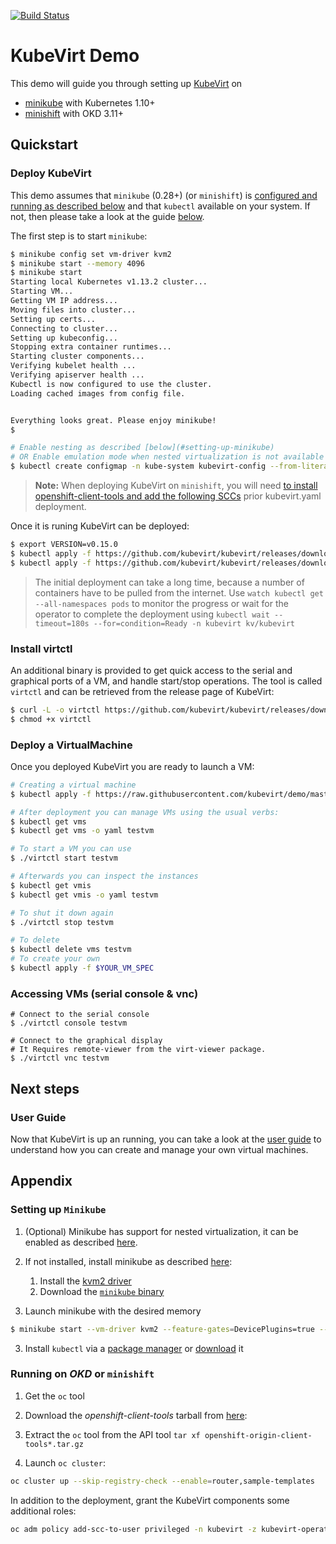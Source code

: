 [![Build Status](https://travis-ci.org/kubevirt/demo.svg?branch=master)](https://travis-ci.org/kubevirt/demo)

# KubeVirt Demo

This demo will guide you through setting up [KubeVirt](https://www.kubevirt.io) on

- [minikube](#setting-up-minikube) with Kubernetes 1.10+
- [minishift](#running-on-okd-or-minishift) with OKD 3.11+

## Quickstart

### Deploy KubeVirt

This demo assumes that `minikube` (0.28+) (or `minishift`) is [configured and
running as described below](#setting-up-minikube) and that `kubectl` available on
your system. If not, then please take a look at the guide [below](#setting-up-minikube).

The first step is to start `minikube`:

```bash
$ minikube config set vm-driver kvm2
$ minikube start --memory 4096
$ minikube start
Starting local Kubernetes v1.13.2 cluster...
Starting VM...
Getting VM IP address...
Moving files into cluster...
Setting up certs...
Connecting to cluster...
Setting up kubeconfig...
Stopping extra container runtimes...
Starting cluster components...
Verifying kubelet health ...
Verifying apiserver health ...
Kubectl is now configured to use the cluster.
Loading cached images from config file.


Everything looks great. Please enjoy minikube!
$

# Enable nesting as described [below](#setting-up-minikube)
# OR Enable emulation mode when nested virtualization is not available or you don't want to use it
$ kubectl create configmap -n kube-system kubevirt-config --from-literal debug.useEmulation=true
```

> **Note:** When deploying KubeVirt on `minishift`, you will need [to install openshift-client-tools and add the following SCCs](#running-on-okd-or-minishift) prior kubevirt.yaml deployment.

Once it is runing KubeVirt can be deployed:

```bash
$ export VERSION=v0.15.0
$ kubectl apply -f https://github.com/kubevirt/kubevirt/releases/download/$VERSION/kubevirt-operator.yaml
$ kubectl apply -f https://github.com/kubevirt/kubevirt/releases/download/$VERION/kubevirt-cr.yaml

```

> The initial deployment can take a long time, because a number of
> containers have to be pulled from the internet. Use
> `watch kubectl get --all-namespaces pods` to monitor the progress or
> wait for the operator to complete the deployment using
> `kubectl wait --timeout=180s --for=condition=Ready -n kubevirt kv/kubevirt`


### Install virtctl

An additional binary is provided to get quick access to the serial and graphical ports of a VM, and handle start/stop operations.
The tool is called `virtctl` and can be retrieved from the release page of KubeVirt:

```bash
$ curl -L -o virtctl https://github.com/kubevirt/kubevirt/releases/download/$VERSION/virtctl-$VERSION-linux-amd64
$ chmod +x virtctl
```

### Deploy a VirtualMachine

Once you deployed KubeVirt you are ready to launch a VM:

```bash
# Creating a virtual machine
$ kubectl apply -f https://raw.githubusercontent.com/kubevirt/demo/master/manifests/vm.yaml

# After deployment you can manage VMs using the usual verbs:
$ kubectl get vms
$ kubectl get vms -o yaml testvm

# To start a VM you can use
$ ./virtctl start testvm

# Afterwards you can inspect the instances
$ kubectl get vmis
$ kubectl get vmis -o yaml testvm

# To shut it down again
$ ./virtctl stop testvm

# To delete
$ kubectl delete vms testvm
# To create your own
$ kubectl apply -f $YOUR_VM_SPEC
```

### Accessing VMs (serial console & vnc)

```
# Connect to the serial console
$ ./virtctl console testvm

# Connect to the graphical display
# It Requires remote-viewer from the virt-viewer package.
$ ./virtctl vnc testvm
```

## Next steps

### User Guide

Now that KubeVirt is up an running, you can take a look at the [user guide](http://docs.kubevirt.io/) to understand how you can create and manage your own virtual machines.

## Appendix

### Setting up `Minikube`

1. (Optional) Minikube has support for nested virtualization, it can be enabled as described [here](https://docs.fedoraproject.org/en-US/quick-docs/using-nested-virtualization-in-kvm/).

2. If not installed, install minikube as described [here](https://github.com/kubernetes/minikube/):

   1. Install the [kvm2 driver](https://github.com/kubernetes/minikube/blob/master/docs/drivers.md#kvm2-driver)
   2. Download the [`minikube` binary](https://github.com/kubernetes/minikube/releases)

3. Launch minikube with the desired memory

```bash
$ minikube start --vm-driver kvm2 --feature-gates=DevicePlugins=true --memory 4096
```

3. Install `kubectl` via a [package manager](https://kubernetes.io/docs/tasks/tools/install-kubectl/#install-kubectl-binary-via-native-package-management) or [download](https://kubernetes.io/docs/tasks/tools/install-kubectl/#install-kubectl-binary-via-curl) it

### Running on _OKD_ or `minishift`

1. Get the `oc` tool

  1. Download the _openshift-client-tools_ tarball from [here](https://github.com/openshift/origin/releases):
  2. Extract the `oc` tool from the API tool `tar xf openshift-origin-client-tools*.tar.gz`

2. Launch `oc cluster`:

```bash
oc cluster up --skip-registry-check --enable=router,sample-templates
```

In addition to the deployment, grant the KubeVirt components some additional roles:

```bash
oc adm policy add-scc-to-user privileged -n kubevirt -z kubevirt-operator
```
